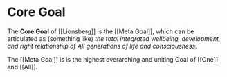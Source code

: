 # Core Goal

The **Core Goal** of [[Lionsberg]] is the [[Meta Goal]], which can be articulated as (something like) _the total integrated wellbeing, development, and right relationship of All generations of life and consciousness._  

The [[Meta Goal]] is is the highest overarching and uniting Goal of [[One]] and [[All]].  